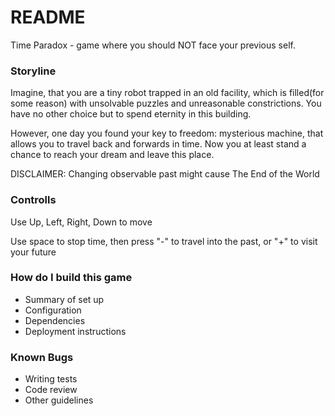 # README #

Time Paradox - game where you should NOT face your previous self.

### Storyline ###

Imagine, that you are a tiny robot trapped in an old facility, which is filled(for some reason) with unsolvable puzzles and unreasonable constrictions. You have no other choice but to spend eternity in this building. 

However, one day you found your key to freedom: mysterious machine, that allows you to travel back and forwards in time. Now you at least stand a chance to reach your dream and leave this place.

DISCLAIMER: Changing observable past might cause The End of the World

### Controlls ###

Use Up, Left, Right, Down to move

Use space to stop time, then press "-" to travel into the past, or "+" to visit your future

### How do I build this game ###

* Summary of set up
* Configuration
* Dependencies
* Deployment instructions

### Known Bugs ###

* Writing tests
* Code review
* Other guidelines
